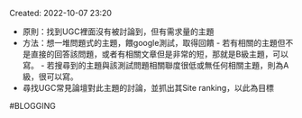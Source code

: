 Created: 2022-10-07 23:20

- 原則：找到UGC裡面沒有被討論到，但有需求量的主題
- 方法：想一堆問題式的主題，餵google測試，取得回饋 - 若有相關的主題但不是直接的回答該問題，或者有相關文章但是非常的短，那就是B級主題，可以寫。 - 若搜尋到的主題與該測試問題相關聯度很低或無任何相關主題，則為A級，很可以寫。
- 尋找UGC常見論壇對此主題的討論，並抓出其Site ranking，以此為目標



#BLOGGING 